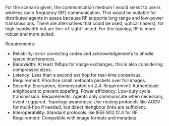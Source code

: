 For the scenario given, the communication medium I would select to use is wireless radio frequency (RF) communication. This would be suitable for distributed agents in space because RF supports long range and low-power transmissions. There are alternatives that could be used, optical (lasers), for high-bandwidth but are line-of-sight limited. For this topolgy, RF is more robust and more suited. 

Requirements:
- Reliability: error correcting codes and acknowledgements to ahndle space interferences.
- Bandwidth: At least 1Mbps for image exchanges, this is also considering compressed sizes.
- Latency: Less than a second per hop for real-time consensus. Requirement: Prioritise small metadata packets over full images.
- Security: Encryption, demonstrated on 2.4. Requirement: Authenticate enighbours to prevent sppefing.
Power efficiency: Low-duty cycle transmission. Requirements: Agents only communicate when necessary, event-triggered.
Topology awareness: Use routing protocols like AODV for multi-hpo if needed, but direct niehgbour links are sufficient. 
- Interoperability: Standard protocols like IEEE 802.12.4 for RF. Requirement: Compatible with image formats and metadata.